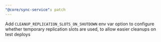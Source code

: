 ```yaml
---
"@core/sync-service": patch
---
```


Add `CLEANUP_REPLICATION_SLOTS_ON_SHUTDOWN` env var option to configure whether temporary replication slots are used, to allow easier cleanups on test deploys
